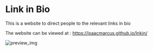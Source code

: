 # Link in Bio

This is a website to direct people to the relevant links in bio

The website can be viewed at :
https://isaacmarcus.github.io/lnkin/

![preview_img](https://drive.google.com/file/d/1rn3yU76iYOnJAxIAsZUdAt3IxQNSjJTB/view?usp=sharing)
 
